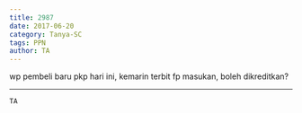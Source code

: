 ```yaml
---
title: 2987
date: 2017-06-20
category: Tanya-SC
tags: PPN
author: TA
---
```


wp pembeli baru pkp hari ini, kemarin terbit fp masukan, boleh dikreditkan?

---



`TA`
